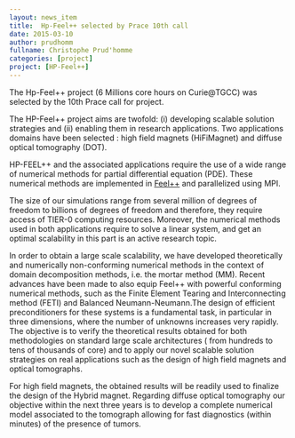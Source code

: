 ```yaml
---
layout: news_item
title:  Hp-Feel++ selected by Prace 10th call
date: 2015-03-10
author: prudhomm
fullname: Christophe Prud'homme
categories: [project]
project: [HP-Feel++]
---
```


The Hp-Feel++ project (6 Millions core hours on Curie@TGCC) was selected by
the 10th Prace call for project.


The HP-Feel++ project aims are twofold: (i) developing scalable solution strategies and (ii) enabling them in research applications. Two applications domains have been selected : high field magnets (HiFiMagnet) and diffuse optical tomography (DOT).

HP-FEEL++ and the associated applications require the use of a wide range of numerical methods for partial differential equation (PDE). These numerical methods are implemented in [Feel++](http://www.feelpp.org) and parallelized using MPI.

The size of our simulations range from several million of degrees of freedom to billions of degrees of freedom and therefore, they require access of TIER-0 computing resources. Moreover, the numerical methods used in both applications require to solve a linear system, and get an optimal scalability in this part is an active research topic. 

In order to obtain a large scale scalability, we have developed theoretically and numerically non-conforming numerical methods in the context of domain decomposition methods, i.e. the mortar method (MM). Recent advances have been made to also equip Feel++ with powerful conforming numerical methods, such as the Finite Element Tearing and Interconnecting method (FETI) and Balanced Neumann-Neumann.The design of efficient preconditioners for these systems is a fundamental task, in particular in three dimensions, where the number of unknowns increases very rapidly. The objective is to verify the theoretical results obtained for both methodologies on standard large scale architectures ( from hundreds to tens of thousands of core) and to apply our novel scalable solution strategies on real applications such as the design of high field magnets and optical tomographs.

For high field magnets, the obtained results will be readily used to finalize the design of the Hybrid magnet. Regarding diffuse optical tomography our objective within the next three years is to develop a complete numerical model associated to the tomograph allowing for fast diagnostics (within minutes) of the presence of tumors.
